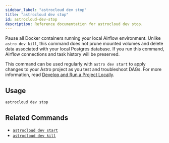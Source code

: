 ```yaml
---
sidebar_label: "astrocloud dev stop"
title: "astrocloud dev stop"
id: astrocloud-dev-stop
description: Reference documentation for astrocloud dev stop.
---
```


Pause all Docker containers running your local Airflow environment. Unlike `astro dev kill`, this command does not prune mounted volumes and delete data associated with your local Postgres database. If you run this command, Airflow connections and task history will be preserved.

This command can be used regularly with `astro dev start` to apply changes to your Astro project as you test and troubleshoot DAGs. For more information, read [Develop and Run a Project Locally](develop-project.md#build-and-run-a-project-locally).

## Usage

```sh
astrocloud dev stop
```

## Related Commands

- [`astrocloud dev start`](cli-reference/astrocloud-dev-start.md)
- [`astrocloud dev kill`](cli-reference/astrocloud-dev-kill.md)
